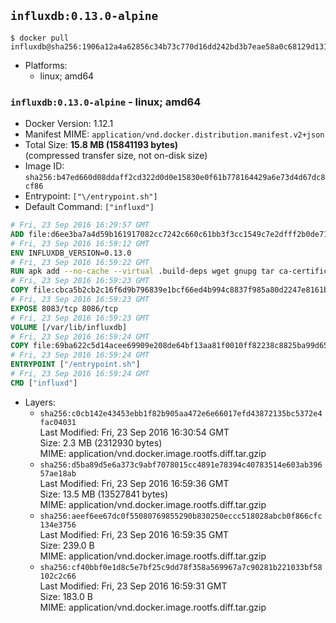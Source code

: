## `influxdb:0.13.0-alpine`

```console
$ docker pull influxdb@sha256:1906a12a4a62856c34b73c770d16dd242bd3b7eae58a0c68129d1313bc6eeeb1
```

-	Platforms:
	-	linux; amd64

### `influxdb:0.13.0-alpine` - linux; amd64

-	Docker Version: 1.12.1
-	Manifest MIME: `application/vnd.docker.distribution.manifest.v2+json`
-	Total Size: **15.8 MB (15841193 bytes)**  
	(compressed transfer size, not on-disk size)
-	Image ID: `sha256:b47ed660d08ddaff2cd322d0d0e15830e0f61b778164429a6e73d4d67dc8cf86`
-	Entrypoint: `["\/entrypoint.sh"]`
-	Default Command: `["influxd"]`

```dockerfile
# Fri, 23 Sep 2016 16:29:57 GMT
ADD file:d6ee3ba7a4d59b161917082cc7242c660c61bb3f3cc1549c7e2dfff2b0de7104 in / 
# Fri, 23 Sep 2016 16:59:12 GMT
ENV INFLUXDB_VERSION=0.13.0
# Fri, 23 Sep 2016 16:59:22 GMT
RUN apk add --no-cache --virtual .build-deps wget gnupg tar ca-certificates &&     update-ca-certificates &&     gpg --keyserver hkp://ha.pool.sks-keyservers.net         --recv-keys 05CE15085FC09D18E99EFB22684A14CF2582E0C5 &&     wget -q https://dl.influxdata.com/influxdb/releases/influxdb-${INFLUXDB_VERSION}-static_linux_amd64.tar.gz.asc &&     wget -q https://dl.influxdata.com/influxdb/releases/influxdb-${INFLUXDB_VERSION}-static_linux_amd64.tar.gz &&     gpg --batch --verify influxdb-${INFLUXDB_VERSION}-static_linux_amd64.tar.gz.asc influxdb-${INFLUXDB_VERSION}-static_linux_amd64.tar.gz &&     mkdir -p /usr/src &&     tar -C /usr/src -xzf influxdb-${INFLUXDB_VERSION}-static_linux_amd64.tar.gz &&     rm -f /usr/src/influxdb-*/influxdb.conf &&     chmod +x /usr/src/influxdb-*/* &&     cp -a /usr/src/influxdb-*/* /usr/bin/ &&     rm -rf *.tar.gz* /usr/src /root/.gnupg &&     apk del .build-deps
# Fri, 23 Sep 2016 16:59:23 GMT
COPY file:cbca5b2cb2c16f6d9b796839e1bcf66ed4b994c8837f985a80d2247e8161bcc7 in /etc/influxdb/influxdb.conf 
# Fri, 23 Sep 2016 16:59:23 GMT
EXPOSE 8083/tcp 8086/tcp
# Fri, 23 Sep 2016 16:59:23 GMT
VOLUME [/var/lib/influxdb]
# Fri, 23 Sep 2016 16:59:24 GMT
COPY file:69ba622c5d14acee69909e208de64bf13aa81f0010ff82238c8825ba99d65290 in /entrypoint.sh 
# Fri, 23 Sep 2016 16:59:24 GMT
ENTRYPOINT ["/entrypoint.sh"]
# Fri, 23 Sep 2016 16:59:24 GMT
CMD ["influxd"]
```

-	Layers:
	-	`sha256:c0cb142e43453ebb1f82b905aa472e6e66017efd43872135bc5372e4fac04031`  
		Last Modified: Fri, 23 Sep 2016 16:30:54 GMT  
		Size: 2.3 MB (2312930 bytes)  
		MIME: application/vnd.docker.image.rootfs.diff.tar.gzip
	-	`sha256:d5ba89d5e6a373c9abf7078015cc4891e78394c40783514e603ab39657ae18ab`  
		Last Modified: Fri, 23 Sep 2016 16:59:36 GMT  
		Size: 13.5 MB (13527841 bytes)  
		MIME: application/vnd.docker.image.rootfs.diff.tar.gzip
	-	`sha256:aeef6ee67dc0f55080769855290b830250eccc518028abcb0f866cfc134e3756`  
		Last Modified: Fri, 23 Sep 2016 16:59:35 GMT  
		Size: 239.0 B  
		MIME: application/vnd.docker.image.rootfs.diff.tar.gzip
	-	`sha256:cf40bbf0e1d8c5e7bf25c9dd78f358a569967a7c90281b221033bf58102c2c66`  
		Last Modified: Fri, 23 Sep 2016 16:59:31 GMT  
		Size: 183.0 B  
		MIME: application/vnd.docker.image.rootfs.diff.tar.gzip
